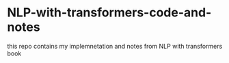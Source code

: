 # NLP-with-transformers-code-and-notes
this repo contains my implemnetation and notes from NLP with transformers book 
